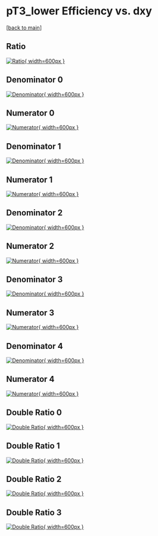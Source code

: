 # pT3_lower Efficiency vs. dxy

[[back to main](./)]



## Ratio

[![Ratio](../mtv/var/pT3_lower_xtr_0_0_eff_dxy.png){ width=600px }](../mtv/var/pT3_lower_xtr_0_0_eff_dxy.pdf)

## Denominator 0

[![Denominator](../mtv/den/pT3_lower_xtr_0_0_eff_dxy_den0.png){ width=600px }](../mtv/den/pT3_lower_xtr_0_0_eff_dxy_den0.pdf)

## Numerator 0

[![Numerator](../mtv/num/pT3_lower_xtr_0_0_eff_dxy_num0.png){ width=600px }](../mtv/num/pT3_lower_xtr_0_0_eff_dxy_num0.pdf)

## Denominator 1

[![Denominator](../mtv/den/pT3_lower_xtr_0_0_eff_dxy_den1.png){ width=600px }](../mtv/den/pT3_lower_xtr_0_0_eff_dxy_den1.pdf)

## Numerator 1

[![Numerator](../mtv/num/pT3_lower_xtr_0_0_eff_dxy_num1.png){ width=600px }](../mtv/num/pT3_lower_xtr_0_0_eff_dxy_num1.pdf)

## Denominator 2

[![Denominator](../mtv/den/pT3_lower_xtr_0_0_eff_dxy_den2.png){ width=600px }](../mtv/den/pT3_lower_xtr_0_0_eff_dxy_den2.pdf)

## Numerator 2

[![Numerator](../mtv/num/pT3_lower_xtr_0_0_eff_dxy_num2.png){ width=600px }](../mtv/num/pT3_lower_xtr_0_0_eff_dxy_num2.pdf)

## Denominator 3

[![Denominator](../mtv/den/pT3_lower_xtr_0_0_eff_dxy_den3.png){ width=600px }](../mtv/den/pT3_lower_xtr_0_0_eff_dxy_den3.pdf)

## Numerator 3

[![Numerator](../mtv/num/pT3_lower_xtr_0_0_eff_dxy_num3.png){ width=600px }](../mtv/num/pT3_lower_xtr_0_0_eff_dxy_num3.pdf)

## Denominator 4

[![Denominator](../mtv/den/pT3_lower_xtr_0_0_eff_dxy_den4.png){ width=600px }](../mtv/den/pT3_lower_xtr_0_0_eff_dxy_den4.pdf)

## Numerator 4

[![Numerator](../mtv/num/pT3_lower_xtr_0_0_eff_dxy_num4.png){ width=600px }](../mtv/num/pT3_lower_xtr_0_0_eff_dxy_num4.pdf)

## Double Ratio 0

[![Double Ratio](../mtv/ratio/pT3_lower_xtr_0_0_eff_dxy_ratio0.png){ width=600px }](../mtv/ratio/pT3_lower_xtr_0_0_eff_dxy_ratio0.pdf)

## Double Ratio 1

[![Double Ratio](../mtv/ratio/pT3_lower_xtr_0_0_eff_dxy_ratio1.png){ width=600px }](../mtv/ratio/pT3_lower_xtr_0_0_eff_dxy_ratio1.pdf)

## Double Ratio 2

[![Double Ratio](../mtv/ratio/pT3_lower_xtr_0_0_eff_dxy_ratio2.png){ width=600px }](../mtv/ratio/pT3_lower_xtr_0_0_eff_dxy_ratio2.pdf)

## Double Ratio 3

[![Double Ratio](../mtv/ratio/pT3_lower_xtr_0_0_eff_dxy_ratio3.png){ width=600px }](../mtv/ratio/pT3_lower_xtr_0_0_eff_dxy_ratio3.pdf)

